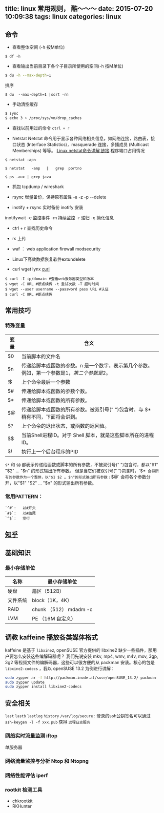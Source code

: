 title: linux 常用规则， 酷～～～
date: 2015-07-20 10:09:38
tags: linux
categories: linux
---
## 命令
* 查看整体空间 (-h 按M单位)
```
$ df -h
```


* 查看输出当前目录下各个子目录所使用的空间(-h 按M单位)
``` bash
$ du -h --max-depth=1
```

排序
```
$ du  --max-depth=1 |sort -rn
```

* 手动清空缓存
``` bash
$ sync
$ echo 3 > /proc/sys/vm/drop_caches
```

* 查找以前用过的命令
`ctrl + r`


* Netstat
Netstat 命令用于显示各种网络相关信息，如网络连接，路由表，接口状态 (Interface Statistics)，masquerade 连接，多播成员 (Multicast Memberships) 等等。
[Linux netstat命令详解 链接](http://www.cnblogs.com/ggjucheng/archive/2012/01/08/2316661.html)
  程序端口占用情况
```
$ netstat –apn 

$ netstat   -anp   |   grep  portno

$ ps -aux | grep java
```

* 抓包 tcpdump / wireshark

* rsync 增量备份，保持原有属性
-a
-z
-p
--delete

* inotify + rsync 实时备份
inotify 安装

inotifywait
-e 监控事件
-m 持续监控
-r 递归
-q 简化信息



* ctrl + r 查找历史命令

* rs 上传

* waf ： web application firewall
modsecurity

* Linux下高效数据恢复软件extundelete

* curl wget lynx
[curl](http://blog.51yip.com/linux/1049.html)
```
$ curl -I ip/domain #查看web服务器类型和版本
$ wget -C URL #断点续传 -t 重试次数 -T 超时时间
$ wget --user username --password pass URL #认证
$ curl -C URL #断点续传
```

## 常用技巧
### 特殊变量
|变量|含义|
|------|---------------------------------------------|
|$0|当前脚本的文件名|
|$n|传递给脚本或函数的参数。n 是一个数字，表示第几个参数。例如，第一个参数是$1，第二个参数是$2。|
|!$|上个命令最后一个参数|
|$#|传递给脚本或函数的参数个数。|
|$*|传递给脚本或函数的所有参数。|
|$@|传递给脚本或函数的所有参数。被双引号(" ")包含时，与 $* 稍有不同，下面将会讲到。|
|$?|上个命令的退出状态，或函数的返回值。|
|$$|当前Shell进程ID。对于 Shell 脚本，就是这些脚本所在的进程ID。|
|$!|执行上一个后台程序的PID|
`$*` 和 `$@` 都表示传递给函数或脚本的所有参数，不被双引号(" ")包含时，都以"$1" "$2" … "$n" 的形式输出所有参数。
但是当它们被双引号(" ")包含时，`$*` 会将所有的参数作为一个整体，以"$1 $2 … $n"的形式输出所有参数；`$@` 会将各个参数分开，以"$1" "$2" … "$n" 的形式输出所有参数。

###   常用PATTERN： 
    `^#`:   以#开头
    `#$`:   以#结尾
    `^$`:   空行

## [知乎](https://www.zhihu.com/question/20140085)

## 基础知识
### 最小存储单位
|名称 |     最小存储单位|
|---------|-------------|
|硬盘      |  扇区（512B）|
|文件系统   |  block（1K，4K）|
|RAID     |  chunk （512）    mdadm  -c|
|LVM      |  PE （16M 自定义）|




## 调教 kaffeine 播放各类媒体格式
kaffeine 是基于 `libxine2`, openSUSE 官方提供的 libxine2 缺少一些插件，那用户要怎么安装这些编解码器呢？ 我们先说安装 mkv, mp4, wmv, m4v, mov, 3gp, 3g2 等视频文件的编解码器，这些可以很方便的从 packman 安装。核心的包是 `libxine2-codecs` ，我以 openSUSE 13.2 为例进行讲解：
```bash
sudo zypper ar -f http://packman.inode.at/suse/openSUSE_13.2/ packman
sudo zypper update
sudo zypper install libxine2-codecs
```


## 安全相关
`last`
`lastb`
`lastlog`
`history`
`/var/log/secure` : 登录的ssh公钥签名可以通过 `ssh-keygen -l -f xxx.pub` 获得 `远程日志服务`

### 网络实时流量监测 iftop
单服务器

### 网络流量监控与分析 Ntop 和 Ntopng

### 网络性能评估 iperf

### rootkit 检测工具
+ chkrootkit
+ RKHunter


